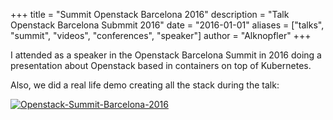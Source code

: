 
+++
title = "Summit Openstack Barcelona 2016"
description = "Talk Openstack Barcelona Submmit 2016"
date = "2016-01-01"
aliases = ["talks", "summit", "videos", "conferences", "speaker"]
author = "Alknopfler"
+++

I attended as a speaker in the Openstack Barcelona Summit in 2016 doing a presentation about Openstack based in containers on top of Kubernetes.

Also, we did a real life demo creating all the stack during the talk:

[![Openstack-Summit-Barcelona-2016](https://img.youtube.com/vi/QyGHZ2HCwqY/0.jpg)](https://www.youtube.com/watch?v=QyGHZ2HCwqY)
